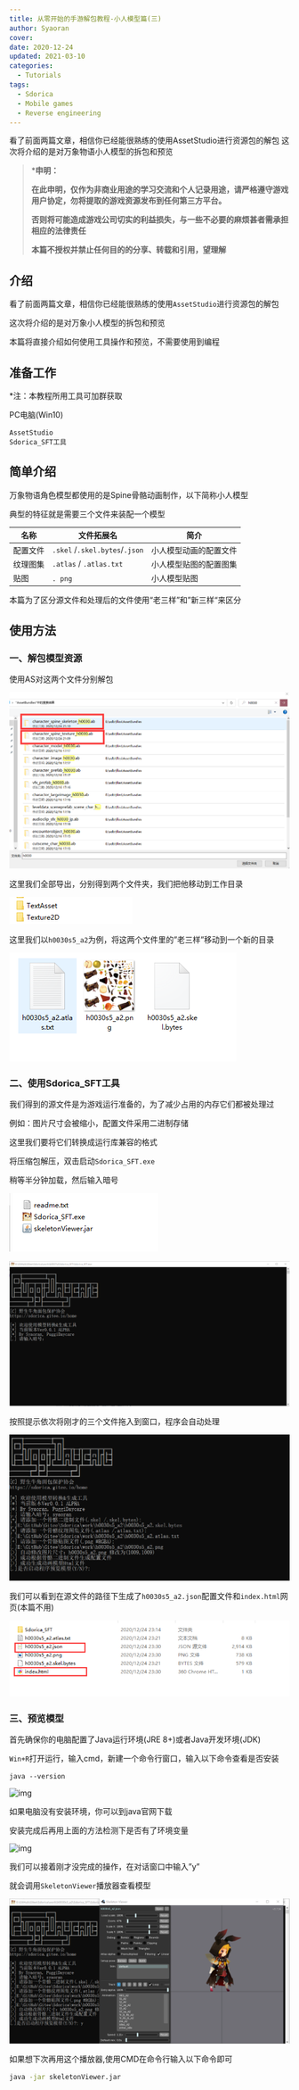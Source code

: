 ```yaml
---
title: 从零开始的手游解包教程-小人模型篇(三)
author: Syaoran
cover: 
date: 2020-12-24
updated: 2021-03-10
categories: 
  - Tutorials
tags: 
  - Sdorica
  - Mobile games
  - Reverse engineering
---
```


看了前面两篇文章，相信你已经能很熟练的使用AssetStudio进行资源包的解包
这次将介绍的是对万象物语小人模型的拆包和预览

<!-- more --> 

> ***申明：**
>
> **在此申明，仅作为非商业用途的学习交流和个人记录用途，请严格遵守游戏用户协定，勿将提取的游戏资源发布到任何第三方平台。**
>
> **否则将可能造成游戏公司切实的利益损失，与一些不必要的麻烦甚者需承担相应的法律责任**
>
> **本篇不授权并禁止任何目的的分享、转载和引用，望理解**



## 介绍

看了前面两篇文章，相信你已经能很熟练的使用`AssetStudio`进行资源包的解包

这次将介绍的是对万象小人模型的拆包和预览

本篇将直接介绍如何使用工具操作和预览，不需要使用到编程

## 准备工作

*注：本教程所用工具可加群获取

PC电脑(Win10)

```
AssetStudio
Sdorica_SFT工具
```

## 简单介绍

万象物语角色模型都使用的是Spine骨骼动画制作，以下简称小人模型

典型的特征就是需要三个文件来装配一个模型

| 名称     | 文件拓展名                     | 简介                   |
| -------- | ------------------------------ | ---------------------- |
| 配置文件 | `.skel` /`.skel.bytes`/`.json` | 小人模型动画的配置文件 |
| 纹理图集 | `.atlas` / `.atlas.txt`        | 小人模型贴图的配置图集 |
| 贴图     | `. png`                        | 小人模型贴图           |

本篇为了区分源文件和处理后的文件使用“老三样”和”新三样“来区分

## 使用方法

### 一、解包模型资源

使用AS对这两个文件分别解包

![img](img/gamedata_reverse03_001.png)

这里我们全部导出，分别得到两个文件夹，我们把他移动到工作目录

![img](img/gamedata_reverse03_002.png)

这里我们以`h0030s5_a2`为例，将这两个文件里的”老三样”移动到一个新的目录

![img](img/gamedata_reverse03_003.png)

### 二、使用Sdorica_SFT工具

我们得到的源文件是为游戏运行准备的，为了减少占用的内存它们都被处理过

例如：图片尺寸会被缩小，配置文件采用二进制存储

这里我们要将它们转换成运行库兼容的格式

将压缩包解压，双击启动`Sdorica_SFT.exe`

稍等半分钟加载，然后输入暗号

![img](img/gamedata_reverse03_004.png)

![img](img/gamedata_reverse03_005.png)

按照提示依次将刚才的三个文件拖入到窗口，程序会自动处理

![img](img/gamedata_reverse03_006.png)

我们可以看到在源文件的路径下生成了`h0030s5_a2.json`配置文件和`index.html`网页(本篇不用)

![img](img/gamedata_reverse03_007.png)

### 三、预览模型

首先确保你的电脑配置了Java运行环境(JRE 8+)或者Java开发环境(JDK)

`Win+R`打开运行，输入cmd，新建一个命令行窗口，输入以下命令查看是否安装

```
java --version
```

![img](img/gamedata_reverse03_009.png)

如果电脑没有安装环境，你可以到java官网下载

安装完成后再用上面的方法检测下是否有了环境变量

![img](img/gamedata_reverse03_010.png)

我们可以接着刚才没完成的操作，在对话窗口中输入”y”

就会调用`SkeletonViewer`播放器查看模型

![img](img/gamedata_reverse03_008.png)

如果想下次再用这个播放器,使用CMD在命令行输入以下命令即可

```sh
java -jar skeletonViewer.jar
```
